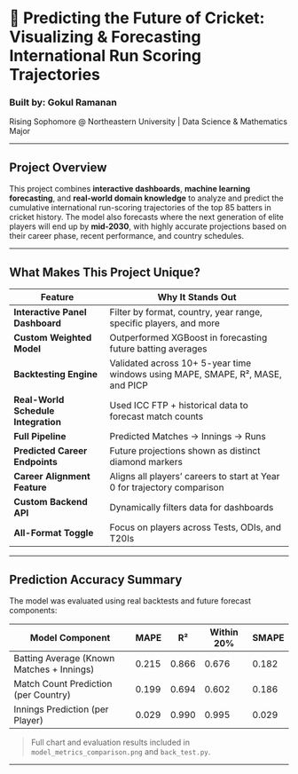 # 🏏 Predicting the Future of Cricket: Visualizing & Forecasting International Run Scoring Trajectories

### Built by: Gokul Ramanan  
Rising Sophomore @ Northeastern University | Data Science & Mathematics Major

---

## Project Overview

This project combines **interactive dashboards**, **machine learning forecasting**, and **real-world domain knowledge** to analyze and predict the cumulative international run-scoring trajectories of the top 85 batters in cricket history. The model also forecasts where the next generation of elite players will end up by **mid-2030**, with highly accurate projections based on their career phase, recent performance, and country schedules.

---

## What Makes This Project Unique?

| Feature | Why It Stands Out |
|-----------|----------------------|
| **Interactive Panel Dashboard** | Filter by format, country, year range, specific players, and more |
| **Custom Weighted Model** | Outperformed XGBoost in forecasting future batting averages |
| **Backtesting Engine** | Validated across 10+ 5-year time windows using MAPE, SMAPE, R², MASE, and PICP |
| **Real-World Schedule Integration** | Used ICC FTP + historical data to forecast match counts |
| **Full Pipeline** | Predicted Matches → Innings → Runs |
| **Predicted Career Endpoints** | Future projections shown as distinct diamond markers |
| **Career Alignment Feature** | Aligns all players’ careers to start at Year 0 for trajectory comparison |
| **Custom Backend API** | Dynamically filters data for dashboards |
| **All-Format Toggle** | Focus on players across Tests, ODIs, and T20Is |

---

## Prediction Accuracy Summary

The model was evaluated using real backtests and future forecast components:

| Model Component                              | MAPE   | R²     | Within 20% | SMAPE |
|---------------------------------------------|--------|--------|-------------|--------|
| Batting Average (Known Matches + Innings)   | 0.215  | 0.866  | 0.676       | 0.182 |
| Match Count Prediction (per Country)        | 0.199  | 0.694  | 0.602       | 0.186 |
| Innings Prediction (per Player)             | 0.029  | 0.990  | 0.995       | 0.029 |

> Full chart and evaluation results included in `model_metrics_comparison.png` and `back_test.py`.

---
